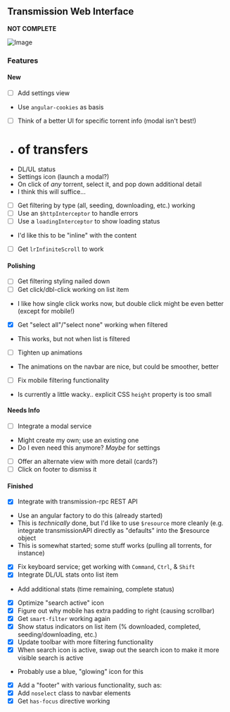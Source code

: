 ## Transmission Web Interface

**NOT COMPLETE**

![Image](http://i.imgur.com/tAMpwA5.png)

### Features

#### New
- [ ] Add settings view
 - Use `angular-cookies` as basis
- [ ] Think of a better UI for specific torrent info (modal isn't best!)
 - # of transfers
 - DL/UL status
 - Settings icon (launch a modal?)
 - On click of *any* torrent, select it, and pop down additional detail
 - I think this will suffice...
- [ ] Get filtering by type (all, seeding, downloading, etc.) working
- [ ] Use an `$httpInterceptor` to handle errors
- [ ] Use a `loadingInterceptor` to show loading status
 - I'd like this to be "inline" with the content
- [ ] Get `lrInfiniteScroll` to work

#### Polishing
- [ ] Get filtering styling nailed down
- [ ] Get click/dbl-click working on list item
 - I like how single click works now, but double click might be even better (except for mobile!)
- [x] Get "select all"/"select none" working when filtered
 - This works, but not when list is filtered
- [ ] Tighten up animations
 - The animations on the navbar are nice, but could be smoother, better
- [ ] Fix mobile filtering functionality
 - Is currently a little wacky.. explicit CSS `height` property is too small

#### Needs Info
- [ ] Integrate a modal service
 - Might create my own; use an existing one
 - Do I even need this anymore? *Maybe* for settings
- [ ] Offer an alternate view with more detail (cards?)
- [ ] Click on footer to dismiss it

#### Finished
- [x] Integrate with transmission-rpc REST API
 - Use an angular factory to do this (already started)
 - This is *technically* done, but I'd like to use `$resource` more cleanly (e.g. integrate transmissionAPI directly as "defaults" into the $resource object
 - This is somewhat started; some stuff works (pulling all torrents, for instance)
- [x] Fix keyboard service; get working with `Command`, `Ctrl`, & `Shift`
- [x] Integrate DL/UL stats onto list item
 - Add additional stats (time remaining, complete status)
- [x] Optimize "search active" icon
- [x] Figure out why mobile has extra padding to right (causing scrollbar)
- [x] Get `smart-filter` working again
- [x] Show status indicators on list item (% downloaded, completed, seeding/downloading, etc.)
- [X] Update toolbar with more filtering functionality
- [x] When search icon is active, swap out the search icon to make it more visible search is active
 - Probably use a blue, "glowing" icon for this
- [x] Add a "footer" with various functionality, such as:
- [X] Add `noselect` class to navbar elements
- [X] Get `has-focus` directive working
